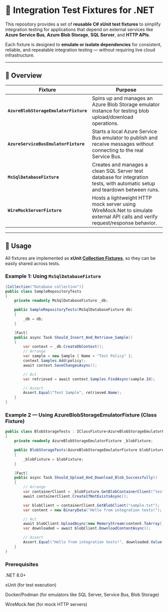 # 🧪 Integration Test Fixtures for .NET

This repository provides a set of **reusable C# xUnit test fixtures** to simplify integration testing for applications that depend on external services like **Azure Service Bus**, **Azure Blob Storage**, **SQL Server**, and **HTTP APIs**.

Each fixture is designed to **emulate or isolate dependencies** for consistent, reliable, and repeatable integration testing — without requiring live cloud infrastructure.

---

## 🚀 Overview

| Fixture | Purpose |
|----------|----------|
| **`AzureBlobStorageEmulatorFixture`** | Spins up and manages an Azure Blob Storage emulator instance for testing blob upload/download operations. |
| **`AzureServiceBusEmulatorFixture`** | Starts a local Azure Service Bus emulator to publish and receive messages without connecting to the real Service Bus. |
| **`MsSqlDatabaseFixture`** | Creates and manages a clean SQL Server test database for integration tests, with automatic setup and teardown between runs. |
| **`WireMockServerFixture`** | Hosts a lightweight HTTP mock server using WireMock.Net to simulate external API calls and verify request/response behavior. |

---

## 🧩 Usage

All fixtures are implemented as **xUnit [Collection Fixtures](https://xunit.net/docs/shared-context#collection-fixture)**, so they can be easily shared across tests.

### Example 1: Using `MsSqlDatabaseFixture`

```csharp
[Collection("Database collection")]
public class SampleRepositoryTests
{
    private readonly MsSqlDatabaseFixture _db;

    public SampleRepositoryTests(MsSqlDatabaseFixture db)
    {
        _db = db;
    }

    [Fact]
    public async Task Should_Insert_And_Retrieve_Sample()
    {
        var context = _db.CreateDbContext();
        // Arrange
        var sample = new Sample { Name = "Test Policy" };
        context.Samples.Add(policy);
        await context.SaveChangesAsync();

        // Act
        var retrieved = await context.Samples.FindAsync(sample.Id);

        // Assert
        Assert.Equal("Test Sample", retrieved.Name);
    }
}
```
### Example 2 — Using AzureBlobStorageEmulatorFixture (Class Fixture)
```csharp
public class BlobStorageTests : IClassFixture<AzureBlobStorageEmulatorFixture>
{
    private readonly AzureBlobStorageEmulatorFixture _blobFixture;

    public BlobStorageTests(AzureBlobStorageEmulatorFixture blobFixture)
    {
        _blobFixture = blobFixture;
    }

    [Fact]
    public async Task Should_Upload_And_Download_Blob_Successfully()
    {
        // Arrange
        var containerClient = _blobFixture.GetBlobContainerClient("test-container");
        await containerClient.CreateIfNotExistsAsync();

        var blobClient = containerClient.GetBlobClient("sample.txt");
        var content = new BinaryData("Hello from integration tests!");

        // Act
        await blobClient.UploadAsync(new MemoryStream(content.ToArray()), overwrite: true);
        var downloaded = await blobClient.DownloadContentAsync();

        // Assert
        Assert.Equal("Hello from integration tests!", downloaded.Value.Content.ToString());
    }
}
```

### Prerequisites

.NET 8.0+

xUnit (for test execution)

Docker/Podman (for emulators like SQL Server, Service Bus, Blob Storage)

WireMock.Net (for mock HTTP servers)
